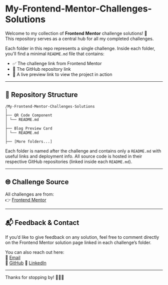 # My-Frontend-Mentor-Challenges-Solutions

Welcome to my collection of **Frontend Mentor** challenge solutions! 🎯  
This repository serves as a central hub for all my completed challenges.

Each folder in this repo represents a single challenge. Inside each folder, you'll find a minimal `README.md` file that contains:

- ✅ The challenge link from Frontend Mentor  
- 📁 The GitHub repository link  
- 🔗 A live preview link to view the project in action  

---

## 📁 Repository Structure
```
/My-Frontend-Mentor-Challenges-Solutions
│
├── QR Code Component
│ └── README.md
│
├── Blog Preview Card
│ └── README.md
│
├── [More folders...]
```

Each folder is named after the challenge and contains only a `README.md` with useful links and deployment info. All source code is hosted in their respective GitHub repositories (linked inside each `README.md`).

---

## 🌐 Challenge Source

All challenges are from:  
👉 [Frontend Mentor](https://www.frontendmentor.io/)

---

## 📬 Feedback & Contact

If you’d like to give feedback on any solution, feel free to comment directly on the Frontend Mentor solution page linked in each challenge’s folder.

You can also reach out here:  
📧 [Email](mailto:hinabansal321@gmail.com)  
🔗 [GitHub](https://github.com/harshikab2112)
🔗 [LinkedIn](https://www.linkedin.com/in/harshika-bansal/)

---

Thanks for stopping by! 👩‍💻✨
